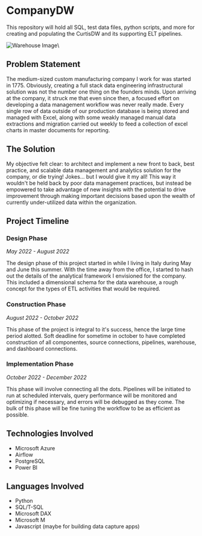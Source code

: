 # CompanyDW
This repository will hold all SQL, test data files, python scripts, and more for creating and populating the CurtisDW and its supporting ELT pipelines.


![Warehouse Image](https://media.istockphoto.com/photos/abstract-data-background-picture-id1254825733?k=20&m=1254825733&s=612x612&w=0&h=jadt49XVdinM7Gp1f0DAhN0ICJQeBs37hLb8PSnWCm8=)\

 
## Problem Statement
The medium-sized custom manufacturing company I work for was started in 1775. Obviously, creating a full stack data engineering infrastructural solution was not the number one thing on the founders minds. Upon arriving at the company, it struck me that even since then, a focused effort on developing a data management workflow was never really made. Every single row of data outside of our production database is being stored and managed with Excel, along with some weakly managed manual data extractions and migration carried out weekly to feed a collection of excel charts in master documents for reporting. 

## The Solution
My objective felt clear: to architect and implement a new front to back, best practice, and scalable data management and analytics solution for the company, or die trying! Jokes... but I would give it my all! This way it wouldn't be held back by poor data management practices, but instead be empowered to take advantage of new insights with the potential to drive improvement through making important decisions based upon the wealth of currently under-utilized data within the organization.

## Project Timeline

### Design Phase
*May 2022 - August 2022*

The design phase of this project started in while I living in Italy during May and June this summer. With the time away from the office, I started to hash out the details of the analytical framework I envisioned for the company. This included a dimensional schema for the data warehouse, a rough concept for the types of ETL activities that would be required.

### Construction Phase
*August 2022 - October 2022*

This phase of the project is integral to it's success, hence the large time period alotted. Soft deadline for sometime in october to have completed construction of all componentes, source connections, pipelines, warehouse, and dashboard connections. 

### Implementation Phase
*October 2022 - December 2022*

This phase will involve connecting all the dots. Pipelines will be initiated to run at scheduled intervals, query performance will be monitored and optimizing if necessary, and errors will be debugged as they come. The bulk of this phase will be fine tuning the workflow to be as efficient as possible.


## Technologies Involved
* Microsoft Azure 
* Airflow
* PostgreSQL
* Power BI

## Languages Involved
* Python
* SQL/T-SQL
* Microsoft DAX
* Microsoft M
* Javascript (maybe for building data capture apps)





